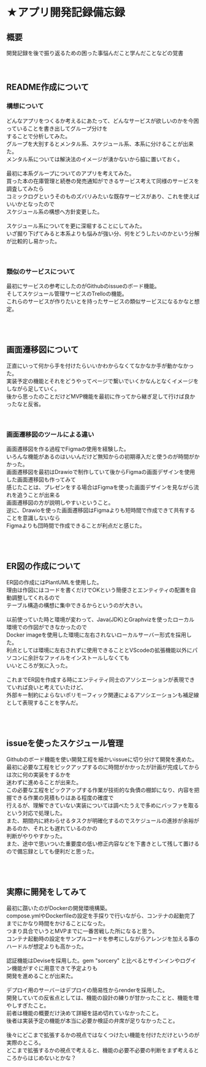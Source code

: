 # ★アプリ開発記録備忘録
## 概要
開発記録を後で振り返るための困った事悩んだこと学んだことなどの覚書<br>
<br>
<br>

## README作成について
### 構想について
どんなアプリをつくるか考えるにあたって、どんなサービスが欲しいのかを今困っていることを書き出してグループ分けを<br>
することで分析してみた。<br>
グループを大別するとメンタル系、スケジュール系、本系に分けることが出来た。<br>
メンタル系については解決法のイメージが湧かないから脇に置いておく。<br>
<br>
最初に本系グループについてのアプリを考えてみた。<br>
買った本の在庫管理と続巻の発売通知ができるサービス考えて同様のサービスを調査してみたら<br>
コミックログというそのものズバリみたいな既存サービスがあり、これを使えばいいかとなったので<br>
スケジュール系の構想へ方針変更した。<br>
<br>
スケジュール系についてを更に深堀することにしてみた。<br>
いざ掘り下げてみると本系よりも悩みが強い分、何をどうしたいのかという分解が比較的し易かった。<br>
<br>
<br>
### 類似のサービスについて
最初にサービスの参考にしたのがGithubのissueのボード機能。<br>
そしてスケジュール管理サービスのTrelloの機能。<br>
これらのサービスが作りたいとを持ったサービスの類似サービスになるかなと想定。<br>
<br>
<br>
<br>

## 画面遷移図について
正直にいって何から手を付けたらいいかわからなくてなかなか手が動かなかった。<br>
実装予定の機能とそれをどうやってページで繋いでいくかなんとなくイメージをしながら足していく。<br>
後から思ったのことだけどMVP機能を最初に作ってから継ぎ足して行けば良かったなと反省。<br>
<br>
<br>
### 画面遷移図のツールによる違い
画面遷移図を作る過程でFigmaの使用を経験した。<br>
いろんな機能があるのはいいんだけど無知からの初期導入だと使うのが時間がかかった。<br>
画面遷移図を最初はDrawioで制作していて後からFigmaの画面デザインを使用した画面遷移図も作ってみて<br>
感じたことは、プレゼンをする場合はFigmaを使った画面デザインを見ながら流れを追うことが出来る<br>
画面遷移図の方が説明しやすいということ。<br>
逆に、Drawioを使った画面遷移図はFigmaよりも短時間で作成できて共有することを意識しないなら<br>
Figmaよりも団時間で作成できることが利点だと感じた。<br>
<br>
<br>
<br>

## ER図の作成について
ER図の作成にはPlantUMLを使用した。<br>
理由は作図にはコードを書くだけでOKという簡便さとエンティティの配置を自動調整してくれるので<br>
テーブル構造の構想に集中できるからというのが大きい。<br>
<br>
以前使っていた時と環境が変わって、Java(JDK)とGraphvizを使ったローカル環境での作図ができなかったので<br>
Docker imageを使用した環境に左右されないローカルサーバー形式を採用した。<br>
利点としては環境に左右されずに使用できることとVScodeの拡張機能以外にパソコンに余計なファイルをインストールしなくても<br>
いいところが気に入った。<br>
<br>
これまでER図を作成する時にエンティティ同士のアソシエーションが表現できていれば良いと考えていたけど、<br>
外部キー制約によらないポリモーフィック関連によるアソシエーションも補足線として表現することを学んだ。<br>
<br>
<br>
<br>


## issueを使ったスケジュール管理
Githubのボード機能を使い開発工程を細かいissueに切り分けて開発を進めた。<br>
最初に必要な工程をピックアップするのに時間がかかったが計画が完成してからは次に何の実装をするかを<br>
迷わずに進めることが出来た。<br>
この必要な工程をピックアップする作業が技術的な負債の棚卸になり、内容を把握できる作業の見積もりはある程度の確度で<br>
行えるが、理解できていない実装については調べたうえで多めにバッファを取るという対応で処理した。<br>
また、期間内に終わらせるタスクが明確化するのでスケジュールの進捗が余裕があるのか、それとも遅れているのかの<br>
判断がやりやすかった。<br>
また、途中で思いついた重要度の低い修正内容などを下書きとして残して置けるので備忘録としても便利だと思った。<br>
<br>
<br>
<br>

## 実際に開発をしてみて
最初に躓いたのがDockerの開発環境構築。<br>
compose.ymlやDockerfileの設定を手探りで行いながら、コンテナの起動完了までにかなり時間をかけることになった。<br>
つまり具合でいうとMVPまでに一番苦戦した所になると思う。<br>
コンテナ起動時の設定をサンプルコードを参考にしながらアレンジを加える事のハードルが想定よりも高かった。<br>
<br>
認証機能はDeviseを採用した。gem "sorcery" と比べるとサインインやログイン機能がすぐに用意できて予定よりも<br>
開発を進めることが出来た。<br>
<br>
デプロイ用のサーバーはデプロイの簡易性からrenderを採用した。<br>
開発していての反省点としては、機能の設計の練りが甘かったことと、機能を増やしすぎたこと。<br>
前者は機能の概要だけ決めて詳細を詰め切れていなかったこと。<br>
後者は実装予定の機能が本当に必要か検証の弁席が足りなかったこと。<br>
<br>
後々にどこまで拡張するかの視点ではなくつけたい機能を付けただけというのが実際のところ。<br>
どこまで拡張するかの視点で考えると、機能の必要不必要の判断をまず考えるところからはじめないとかな？<br>



